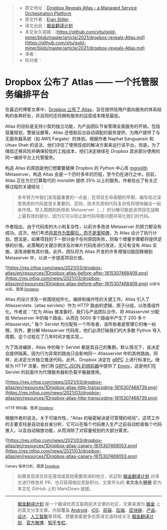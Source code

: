 > * 原文地址：[Dropbox Reveals Atlas - a Managed Service Orchestration Platform](https://www.infoq.com/news/2021/03/dropbox-atlas/)
> * 原文作者：[Eran Stiller](https://www.infoq.com/profile/Eran-Stiller/)
> * 译文出自：[掘金翻译计划](https://github.com/xitu/gold-miner)
> * 本文永久链接：[https://github.com/xitu/gold-miner/blob/master/article/2021/dropbox-reveals-Atlas.md](https://github.com/xitu/gold-miner/blob/master/article/2021/dropbox-reveals-Atlas.md)
> * 译者：
> * 校对者：

# Dropbox 公布了 Atlas —— 一个托管服务编排平台

在最近的博客文章中，[Dropbox 公布了 Atlas](https://dropbox.tech/infrastructure/atlas--our-journey-from-a-python-monolith-to-a-managed-platform)，旨在提供给用户面向服务的体系结构的各种好处，并且同时还将拥有服务的运营成本降至最低。

Atlas 的目标是支持小型的独立功能，为产品团队节省管理全面服务的开销，包括容量规划，警报设置等。Atlas 还借助后台自动调配的服务提供，为用户提供了与无服务器系统（如 AWS Fargate）的体验。根据作者 Naphat Sanguansin 和 Utsav Shah 的说法，他们评估了使用现成的解决方案来运行该平台。但是，为了降低迁移风险并确保较低的工程成本，他们决定继续在 Dropbox 其余部分使用的同一编排平台上托管服务。

构造 Atlas 的原因是他们想要要替换 Dropbox 的 Python 中心库 [monolith](https://en.wikipedia.org/wiki/Monolith) Metaserver。构造 Altas 会是一个历时多年的历程，至今仍在进行之中。目前，Atlas 正在为它打算取代的 monolith 提供 25％ 以上的服务。作者给出了有关迁移过程的关键结论：

> 多年努力中我们发现最重要的一点是，在项目生命周期的早期，编写经过深思熟虑的代码是至关重要的。否则，技术负担和代码复杂性将很快融合一起来作怪。导入周期的拆除和 Metaserver（...）的分解可能是该项目在战略上最有效的部分，因为它可以防止新代码导致问题并简化我们的代码。

作者指出，由于代码库的大小和复杂性，以前许多改进 Metaserver 的努力都没有成功。这次，他们考虑[将其作为垫脚石，而不是里程碑](https://medium.com/@jamesacowling/stepping-stones-not-milestones-e6be0073563f)，为 Atlas 设计了执行计划。想法是，如果项目的下一部分由于任何原因失败，则每个增量步骤都将提供足够的价值。此策略的关键示例涉及对单片代码库进行改进，无论有没有 Atlas 实施，该改进都有其价值。此外，团队将为 Atlas 开发的许多增强功能回移植到 Metaserver 中，以进一步提高项目价值。

![https://res.infoq.com/news/2021/03/dropbox-atlas/en/resources/1Dropbox-atlas-before-after-1615307468409.png](https://res.infoq.com/news/2021/03/dropbox-atlas/en/resources/1Dropbox-atlas-before-after-1615307468409.png)
<small>以前与以后，图源 [Dropbox](https://dropbox.tech/infrastructure/atlas--our-journey-from-a-python-monolith-to-a-managed-platform) </small>

Atlas 的设计涉及一些围绕组件化，编排和操作性的关键工作。Atlas 引入了 Atlasservlets（atlas servlets）作为 HTTP 路由的逻辑，原子分组，以改善组件化。作者说：“在为 Atlas 做准备时，我们与产品团队合作，将 Atlasservlet 分配给 Metaserver 中的每个路由，从而在 5000 多个路由中产生了 200 多个 Atlasservlet。” 每个 Servlet 均分配有一个所有者，该所有者是管理它的唯一权限。另外，要分解 Metaserver 代码库，他们必须打破我们的大多数 Python 导入周期。这个过程花了几年时间才能实现，。

为了改进编排，Atlas 中的每个 Servlet 都是其自己的集群。默认情况下，该决定会提供隔离，因为行为异常的路由只会影响同一 Atlasservlet 中的其他路由。同样，此决定允许独立推送代码。此外，Dropbox 决定在 [gRPC](https://grpc.io/) 上进行标准化。继续为 HTTP 流量，他们用 [GRPC JSON 的转码器](https://www.envoyproxy.io/docs/envoy/latest/configuration/http/http_filters/grpc_json_transcoder_filter)中提供了 [Envoy](https://www.envoyproxy.io/)，这是他们在 Servlet 的前面作为代理服务器和负载平衡器使用。

![https://res.infoq.com/news/2021/03/dropbox-atlas/en/resources/1Dropbox-atlas-http-transcoding-1615307468739.png](https://res.infoq.com/news/2021/03/dropbox-atlas/en/resources/1Dropbox-atlas-http-transcoding-1615307468739.png)

<small>HTTP 转码器，图源 [Dropbox](https://dropbox.tech/infrastructure/atlas--our-journey-from-a-python-monolith-to-a-managed-platform) </small>

根据作者的说法，关于可操作性，“Atlas 的秘密秘诀是可管理的经验”。这项工作的主要支柱是自动金丝雀分析，它可以在每个代码推入生产之前自动检查每个代码推入，以及自动缩放功能，从而消除了对容量规划的大部分需求。

![https://res.infoq.com/news/2021/03/dropbox-atlas/en/resources/1Dropbox-atlas-canary-1615307469053.png](https://res.infoq.com/news/2021/03/dropbox-atlas/en/resources/1Dropbox-atlas-canary-1615307469053.png)

<small>Canary 版本分析，图源 [Dropbox](https://dropbox.tech/infrastructure/atlas--our-journey-from-a-python-monolith-to-a-managed-platform) </small>

> 如果发现译文存在错误或其他需要改进的地方，欢迎到 [掘金翻译计划](https://github.com/xitu/gold-miner) 对译文进行修改并 PR，也可获得相应奖励积分。文章开头的 **本文永久链接** 即为本文在 GitHub 上的 MarkDown 链接。

---

> [掘金翻译计划](https://github.com/xitu/gold-miner) 是一个翻译优质互联网技术文章的社区，文章来源为 [掘金](https://juejin.im) 上的英文分享文章。内容覆盖 [Android](https://github.com/xitu/gold-miner#android)、[iOS](https://github.com/xitu/gold-miner#ios)、[前端](https://github.com/xitu/gold-miner#前端)、[后端](https://github.com/xitu/gold-miner#后端)、[区块链](https://github.com/xitu/gold-miner#区块链)、[产品](https://github.com/xitu/gold-miner#产品)、[设计](https://github.com/xitu/gold-miner#设计)、[人工智能](https://github.com/xitu/gold-miner#人工智能)等领域，想要查看更多优质译文请持续关注 [掘金翻译计划](https://github.com/xitu/gold-miner)、[官方微博](http://weibo.com/juejinfanyi)、[知乎专栏](https://zhuanlan.zhihu.com/juejinfanyi)。
